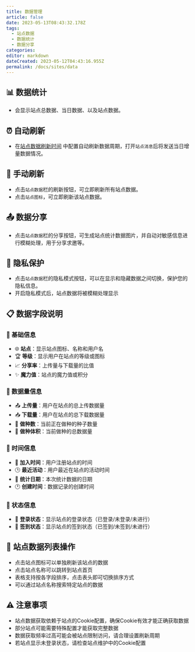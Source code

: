 ```yaml
---
title: 数据管理
article: false
date: 2023-05-13T08:43:32.178Z
tags:
  - 站点数据
  - 数据统计
  - 数据分享
categories: 
editor: markdown
dateCreated: 2023-05-12T04:43:16.955Z
permalink: /docs/sites/data
---
```


## 📊 数据统计

- 会显示站点总数据、当日数据、以及站点数据。

## ⏰ 自动刷新

- 在[站点数据刷新时间](/docs/setting/base/#站点数据刷新周期) 中配置自动刷新数据周期，打开`站点消息`后将发送当日增量数据情况。

## 🔄 手动刷新

- 点击`站点数据`栏的刷新按钮，可立即刷新所有站点数据。
- 点击`站点图标`，可立即刷新该站点数据。

## 📤 数据分享

- 点击`站点数据`栏的分享按钮，可生成站点统计数据图片，并自动对敏感信息进行模糊处理，用于分享求邀等。

## 🔐 隐私保护

- 点击`站点数据`栏的隐私模式按钮，可以在显示和隐藏数据之间切换，保护您的隐私信息。
- 开启隐私模式后，站点数据将被模糊处理显示

## 📋 数据字段说明

### 📌 基础信息
- 🌐 **站点**：显示站点图标、名称和用户名
- 🏆 **等级**：显示用户在站点的等级或图标
- 📈 **分享率**：上传量与下载量的比值
- ✨ **魔力值**：站点的魔力值或积分

### 📂 数据量信息
- 📤 **上传量**：用户在站点的总上传数据量
- 📥 **下载量**：用户在站点的总下载数据量
- 🌱 **做种数**：当前正在做种的种子数量
- 💾 **做种体积**：当前做种的总数据量

### 📅 时间信息
- 📆 **加入时间**：用户注册站点的时间
- 🕒 **最近活动**：用户最近在站点的活动时间
- 📅 **统计日期**：本次统计数据的日期
- 🕐 **创建时间**：数据记录的创建时间

### 🔘 状态信息
- 🔌 **登录状态**：显示站点的登录状态（已登录/未登录/未进行）
- 📝 **签到状态**：显示站点的签到状态（已签到/未签到/未进行）

## 🧩 站点数据列表操作

- 点击站点图标可以单独刷新该站点的数据
- 点击站点名称可以跳转到站点首页
- 表格支持按各字段排序，点击表头即可切换排序方式
- 可以通过站点名称搜索特定站点的数据

## ⚠️ 注意事项

- 站点数据获取依赖于站点的Cookie配置，确保Cookie有效才能正确获取数据
- 部分站点可能需要特殊配置才能获取完整数据
- 数据获取频率过高可能会被站点限制访问，请合理设置刷新周期
- 若站点显示未登录状态，请检查站点维护中的Cookie配置